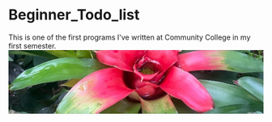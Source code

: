 # Beginner_Todo_list
This is one of the first programs I've written at Community College in my first semester.
<img src='https://raw.githubusercontent.com/nicdoescomp/Images/refs/heads/main/flower.jpeg' alt="Image Banner">

<a href="https://raw.githubusercontent.com/nicdoescomp/Images/main/Intro%20to%20prog.pdf" target="_blank">
